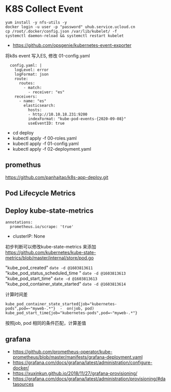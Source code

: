 # K8S Collect Event

```
yum install -y nfs-utils -y
docker login -u user -p "password" uhub.service.ucloud.cn
cp /root/.docker/config.json /var/lib/kubelet/ -f
systemctl daemon-reload && systemctl restart kubelet
```

* https://github.com/opsgenie/kubernetes-event-exporter

将k8s event 写入ES,  修改 01-config.yaml 

```
  config.yaml: |
    logLevel: error
    logFormat: json
    route:
      routes:
        - match:
          - receiver: "es"
    receivers:
      - name: "es"
        elasticsearch:
          hosts:
          - http://10.10.18.231:9200
          indexFormat: "kube-pod-events-{2020-09-08}"
          useEventID: true
```


* cd deploy 
* kubectl apply -f 00-roles.yaml
* kubectl apply -f 01-config.yaml
* kubectl apply -f 02-deployment.yaml

## promethus

https://github.com/panhaitao/k8s-app-deploy.git

## Pod Lifecycle Metrics


## Deploy kube-state-metrics

```
annotations:
  prometheus.io/scrape: 'true'
```

* clusterIP: None

初步判断可以修改kube-state-metrics 来添加
https://github.com/kubernetes/kube-state-metrics/blob/master/internal/store/pod.go

"kube_pod_created" `date -d @1603813611`
"kube_pod_status_scheduled_time " `date -d @1603813613`
"kube_pod_start_time" `date -d @1603813613`
"kube_pod_container_state_started" `date -d @1603813614`

计算时间差 

```
kube_pod_container_state_started{job="kubernetes-pods",pod=~"myweb-.*"}  -  on(job, pod) kube_pod_start_time{job="kubernetes-pods",pod=~"myweb-.*"} 
```
按照job, pod 相同的条件匹配，计算差值


## grafana 

* https://github.com/prometheus-operator/kube-prometheus/blob/master/manifests/grafana-deployment.yaml
* https://grafana.com/docs/grafana/latest/administration/configure-docker/
* https://xuxinkun.github.io/2018/11/27/grafana-provisioning/
* https://grafana.com/docs/grafana/latest/administration/provisioning/#datasources
